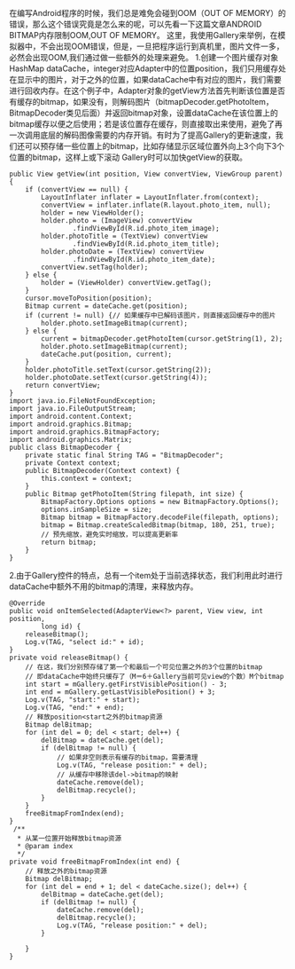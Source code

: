 在编写Android程序的时候，我们总是难免会碰到OOM（OUT OF MEMORY）的错误，那么这个错误究竟是怎么来的呢，可以先看一下这篇文章ANDROID BITMAP内存限制OOM,OUT OF MEMORY。
这里，我使用Gallery来举例，在模拟器中，不会出现OOM错误，但是，一旦把程序运行到真机里，图片文件一多，必然会出现OOM,我们通过做一些额外的处理来避免。
1.创建一个图片缓存对象HashMap dataCache，integer对应Adapter中的位置position，我们只用缓存处在显示中的图片，对于之外的位置，如果dataCache中有对应的图片，我们需要进行回收内存。在这个例子中，Adapter对象的getView方法首先判断该位置是否有缓存的bitmap，如果没有，则解码图片（bitmapDecoder.getPhotoItem，BitmapDecoder类见后面）并返回bitmap对象，设置dataCache在该位置上的bitmap缓存以便之后使用；若是该位置存在缓存，则直接取出来使用，避免了再一次调用底层的解码图像需要的内存开销。有时为了提高Gallery的更新速度，我们还可以预存储一些位置上的bitmap，比如存储显示区域位置外向上3个向下3个位置的bitmap，这样上或下滚动 Gallery时可以加快getView的获取。
```  
public View getView(int position, View convertView, ViewGroup parent) {
	if (convertView == null) {
		LayoutInflater inflater = LayoutInflater.from(context);
		convertView = inflater.inflate(R.layout.photo_item, null);
		holder = new ViewHolder();
		holder.photo = (ImageView) convertView
				.findViewById(R.id.photo_item_image);
		holder.photoTitle = (TextView) convertView
				.findViewById(R.id.photo_item_title);
		holder.photoDate = (TextView) convertView
				.findViewById(R.id.photo_item_date);
		convertView.setTag(holder);
	} else {
		holder = (ViewHolder) convertView.getTag();
	}
	cursor.moveToPosition(position);
	Bitmap current = dateCache.get(position);
	if (current != null) {// 如果缓存中已解码该图片，则直接返回缓存中的图片
		holder.photo.setImageBitmap(current);
	} else {
		current = bitmapDecoder.getPhotoItem(cursor.getString(1), 2);
		holder.photo.setImageBitmap(current);
		dateCache.put(position, current);
	}
	holder.photoTitle.setText(cursor.getString(2));
	holder.photoDate.setText(cursor.getString(4));
	return convertView;
}
import java.io.FileNotFoundException;
import java.io.FileOutputStream;
import android.content.Context;
import android.graphics.Bitmap;
import android.graphics.BitmapFactory;
import android.graphics.Matrix;
public class BitmapDecoder {
	private static final String TAG = "BitmapDecoder";
	private Context context;
	public BitmapDecoder(Context context) {
		this.context = context;
	}
	public Bitmap getPhotoItem(String filepath, int size) {
		BitmapFactory.Options options = new BitmapFactory.Options();
		options.inSampleSize = size;
		Bitmap bitmap = BitmapFactory.decodeFile(filepath, options);
		bitmap = Bitmap.createScaledBitmap(bitmap, 180, 251, true);
		// 预先缩放，避免实时缩放，可以提高更新率
		return bitmap;
	}
}
```
2.由于Gallery控件的特点，总有一个item处于当前选择状态，我们利用此时进行dataCache中额外不用的bitmap的清理，来释放内存。
```  
@Override
public void onItemSelected(AdapterView<?> parent, View view, int position,
		long id) {
	releaseBitmap();
	Log.v(TAG, "select id:" + id);
}
private void releaseBitmap() {
	// 在这，我们分别预存储了第一个和最后一个可见位置之外的3个位置的bitmap
	// 即dataCache中始终只缓存了（M＝6＋Gallery当前可见view的个数）M个bitmap
	int start = mGallery.getFirstVisiblePosition() - 3;
	int end = mGallery.getLastVisiblePosition() + 3;
	Log.v(TAG, "start:" + start);
	Log.v(TAG, "end:" + end);
	// 释放position<start之外的bitmap资源
	Bitmap delBitmap;
	for (int del = 0; del < start; del++) {
		delBitmap = dateCache.get(del);
		if (delBitmap != null) {
			// 如果非空则表示有缓存的bitmap，需要清理
			Log.v(TAG, "release position:" + del);
			// 从缓存中移除该del->bitmap的映射
			dateCache.remove(del);
			delBitmap.recycle();
		}
	}
	freeBitmapFromIndex(end);
}
 /**
  * 从某一位置开始释放bitmap资源
  * @param index
  */
private void freeBitmapFromIndex(int end) {
	// 释放之外的bitmap资源
	Bitmap delBitmap;
	for (int del = end + 1; del < dateCache.size(); del++) {
		delBitmap = dateCache.get(del);
		if (delBitmap != null) {
			dateCache.remove(del);
			delBitmap.recycle();
			Log.v(TAG, "release position:" + del);
		}

	}
}
```